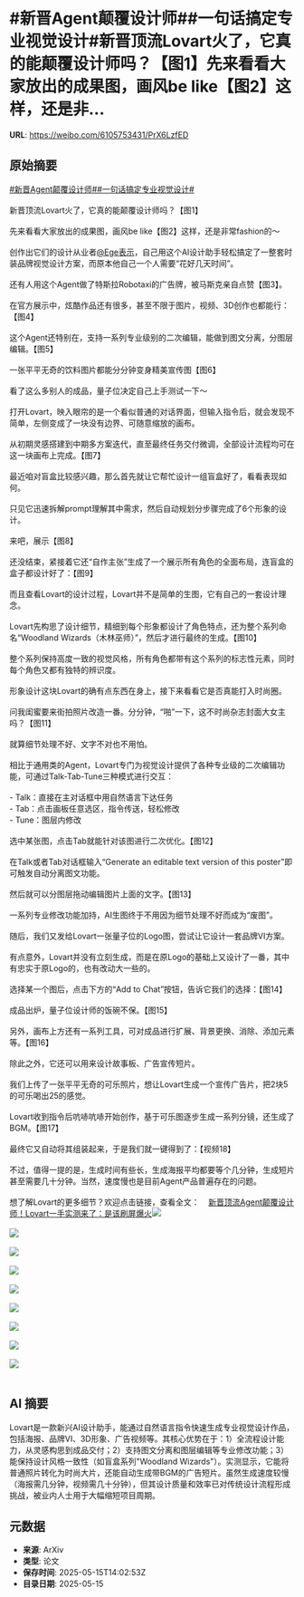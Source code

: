 # #新晋Agent颠覆设计师##一句话搞定专业视觉设计#新晋顶流Lovart火了，它真的能颠覆设计师吗？【图1】先来看看大家放出的成果图，画风be like【图2】这样，还是非...

**URL**: https://weibo.com/6105753431/PrX6LzfED

## 原始摘要

<a href="https://m.weibo.cn/search?containerid=231522type%3D1%26t%3D10%26q%3D%23%E6%96%B0%E6%99%8BAgent%E9%A2%A0%E8%A6%86%E8%AE%BE%E8%AE%A1%E5%B8%88%23&amp;extparam=%23%E6%96%B0%E6%99%8BAgent%E9%A2%A0%E8%A6%86%E8%AE%BE%E8%AE%A1%E5%B8%88%23" data-hide=""><span class="surl-text">#新晋Agent颠覆设计师#</span></a><a href="https://m.weibo.cn/search?containerid=231522type%3D1%26t%3D10%26q%3D%23%E4%B8%80%E5%8F%A5%E8%AF%9D%E6%90%9E%E5%AE%9A%E4%B8%93%E4%B8%9A%E8%A7%86%E8%A7%89%E8%AE%BE%E8%AE%A1%23&amp;extparam=%23%E4%B8%80%E5%8F%A5%E8%AF%9D%E6%90%9E%E5%AE%9A%E4%B8%93%E4%B8%9A%E8%A7%86%E8%A7%89%E8%AE%BE%E8%AE%A1%23" data-hide=""><span class="surl-text">#一句话搞定专业视觉设计#</span></a><br><br>新晋顶流Lovart火了，它真的能颠覆设计师吗？【图1】<br><br>先来看看大家放出的成果图，画风be like【图2】这样，还是非常fashion的～<br><br>创作出它们的设计从业者<a href="https://weibo.com/n/Ege%E8%A1%A8%E7%A4%BA">@Ege表示</a>，自己用这个AI设计助手轻松搞定了一整套时装品牌视觉设计方案，而原本他自己一个人需要“花好几天时间”。<br><br>还有人用这个Agent做了特斯拉Robotaxi的广告牌，被马斯克亲自点赞【图3】。<br><br>在官方展示中，炫酷作品还有很多，甚至不限于图片，视频、3D创作也都能行：【图4】<br><br>这个Agent还特别在，支持一系列专业级别的二次编辑，能做到图文分离，分图层编辑。【图5】<br><br>一张平平无奇的饮料图片都能分分钟变身精美宣传图【图6】<br><br>看了这么多别人的成品，量子位决定自己上手测试一下～<br><br>打开Lovart，映入眼帘的是一个看似普通的对话界面，但输入指令后，就会发现不简单，左侧变成了一块没有边界、可随意缩放的画布。<br><br>从初期灵感搭建到中期多方案迭代，直至最终任务交付微调，全部设计流程均可在这一块画布上完成。【图7】<br><br>最近咱对盲盒比较感兴趣，那么首先就让它帮忙设计一组盲盒好了，看看表现如何。<br><br>只见它迅速拆解prompt理解其中需求，然后自动规划分步骤完成了6个形象的设计。<br><br>来吧，展示【图8】<br><br>还没结束，紧接着它还“自作主张”生成了一个展示所有角色的全面布局，连盲盒的盒子都设计好了：【图9】<br><br>而且查看Lovart的设计过程，Lovart并不是简单的生图，它有自己的一套设计理念。<br><br>Lovart先构思了设计细节，精细到每个形象都设计了角色特点，还为整个系列命名“Woodland Wizards（木林巫师）”，然后才进行最终的生成。【图10】<br><br>整个系列保持高度一致的视觉风格，所有角色都带有这个系列的标志性元素，同时每个角色又都有独特的辨识度。<br><br>形象设计这块Lovart的确有点东西在身上，接下来看看它是否真能打入时尚圈。<br><br>问我闺蜜要来街拍照片改造一番。分分钟，“啪”一下，这不时尚杂志封面大女主吗？【图11】<br><br>就算细节处理不好、文字不对也不用怕。<br><br>相比于通用类的Agent，Lovart专门为视觉设计提供了各种专业级的二次编辑功能，可通过Talk-Tab-Tune三种模式进行交互：<br><br>- Talk：直接在主对话框中用自然语言下达任务<br>- Tab：点击画板任意选区，指令传送，轻松修改<br>- Tune：图层内修改<br><br>选中某张图，点击Tab就能针对该图进行二次优化。【图12】<br><br>在Talk或者Tab对话框输入“Generate an editable text version of this poster”即可触发自动分离图文功能。<br><br>然后就可以分图层拖动编辑图片上面的文字。【图13】<br><br>一系列专业修改功能加持，AI生图终于不用因为细节处理不好而成为“废图”。<br><br>随后，我们又发给Lovart一张量子位的Logo图，尝试让它设计一套品牌VI方案。<br><br>有点意外，Lovart并没有立刻生成，而是在原Logo的基础上又设计了一番，其中有忠实于原Logo的，也有改动大一些的。<br><br>选择某一个图后，点击下方的“Add to Chat”按钮，告诉它我们的选择：【图14】<br><br>成品出炉，量子位设计师的饭碗不保。【图15】<br><br>另外，画布上方还有一系列工具，可对成品进行扩展、背景更换、消除、添加元素等。【图16】<br><br>除此之外，它还可以用来设计故事板、广告宣传短片。<br><br>我们上传了一张平平无奇的可乐照片，想让Lovart生成一个宣传广告片，把2块5的可乐喝出25的感觉。<br><br>Lovart收到指令后吭哧吭哧开始创作，基于可乐图逐步生成一系列分镜，还生成了BGM。【图17】<br><br>最终它又自动将其组装起来，于是我们就一键得到了：【视频18】<br><br>不过，值得一提的是，生成时间有些长，生成海报平均都要等个几分钟，生成短片甚至需要几十分钟。当然，速度慢也是目前Agent产品普遍存在的问题。<br><br>想了解Lovart的更多细节？欢迎点击链接，查看全文：<a href="https://weibo.cn/sinaurl?u=https%3A%2F%2Fmp.weixin.qq.com%2Fs%2F2KG51pHTNArDf-m5-sAyFA" data-hide=""><span class="url-icon"><img style="width: 1rem;height: 1rem" src="https://h5.sinaimg.cn/upload/2015/09/25/3/timeline_card_small_web_default.png" referrerpolicy="no-referrer"></span><span class="surl-text">新晋顶流Agent颠覆设计师！Lovart一手实测来了：是该刷屏爆火</span></a><img style="" src="https://tvax4.sinaimg.cn/large/006Fd7o3gy1i1gb7b81irj30vn0tstip.jpg" referrerpolicy="no-referrer"><br><br><img style="" src="https://tvax2.sinaimg.cn/large/006Fd7o3gy1i1gb7ch18zj30d40gu43b.jpg" referrerpolicy="no-referrer"><br><br><img style="" src="https://tvax2.sinaimg.cn/large/006Fd7o3gy1i1gb7kiwz7j31n635mx6p.jpg" referrerpolicy="no-referrer"><br><br><img style="" src="https://tvax4.sinaimg.cn/large/006Fd7o3gy1i1gb890108g30hi09s1kz.gif" referrerpolicy="no-referrer"><br><br><img style="" src="https://tvax3.sinaimg.cn/large/006Fd7o3gy1i1gb8cdph9g30hi09s4qq.gif" referrerpolicy="no-referrer"><br><br><img style="" src="https://tvax4.sinaimg.cn/large/006Fd7o3gy1i1gb8fj39pg30hi09s7wi.gif" referrerpolicy="no-referrer"><br><br><img style="" src="https://tvax2.sinaimg.cn/large/006Fd7o3gy1i1gb8fz10mj30zk0suwja.jpg" referrerpolicy="no-referrer"><br><br><img style="" src="https://tvax3.sinaimg.cn/large/006Fd7o3gy1i1gb8i8131j30qr0zkdvj.jpg" referrerpolicy="no-referrer"><br><br><img style="" src="https://tvax2.sinaimg.cn/large/006Fd7o3gy1i1gb8jide8j30zk0n3au9.jpg" referrerpolicy="no-referrer"><br><br>

## AI 摘要

Lovart是一款新兴AI设计助手，能通过自然语言指令快速生成专业视觉设计作品，包括海报、品牌VI、3D形象、广告视频等。其核心优势在于：1）全流程设计能力，从灵感构思到成品交付；2）支持图文分离和图层编辑等专业修改功能；3）能保持设计风格一致性（如盲盒系列"Woodland Wizards"）。实测显示，它能将普通照片转化为时尚大片，还能自动生成带BGM的广告短片。虽然生成速度较慢（海报需几分钟，视频需几十分钟），但其设计质量和效率已对传统设计流程形成挑战，被业内人士用于大幅缩短项目周期。

## 元数据

- **来源**: ArXiv
- **类型**: 论文
- **保存时间**: 2025-05-15T14:02:53Z
- **目录日期**: 2025-05-15
